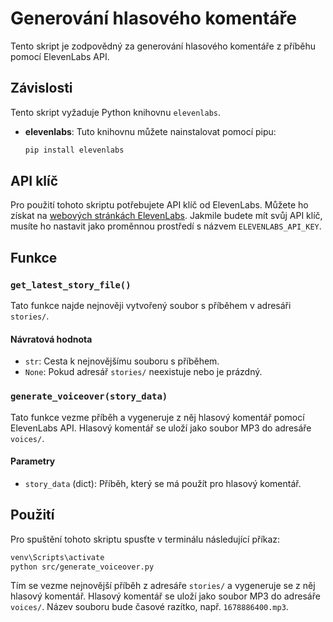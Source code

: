 
# Generování hlasového komentáře

Tento skript je zodpovědný za generování hlasového komentáře z příběhu pomocí ElevenLabs API.

## Závislosti

Tento skript vyžaduje Python knihovnu `elevenlabs`.

- **elevenlabs**: Tuto knihovnu můžete nainstalovat pomocí pipu:
  ```bash
  pip install elevenlabs
  ```

## API klíč

Pro použití tohoto skriptu potřebujete API klíč od ElevenLabs. Můžete ho získat na [webových stránkách ElevenLabs](https://elevenlabs.io/). Jakmile budete mít svůj API klíč, musíte ho nastavit jako proměnnou prostředí s názvem `ELEVENLABS_API_KEY`.

## Funkce

### `get_latest_story_file()`

Tato funkce najde nejnověji vytvořený soubor s příběhem v adresáři `stories/`.

#### Návratová hodnota

- `str`: Cesta k nejnovějšímu souboru s příběhem.
- `None`: Pokud adresář `stories/` neexistuje nebo je prázdný.

### `generate_voiceover(story_data)`

Tato funkce vezme příběh a vygeneruje z něj hlasový komentář pomocí ElevenLabs API. Hlasový komentář se uloží jako soubor MP3 do adresáře `voices/`.

#### Parametry

- `story_data` (dict): Příběh, který se má použít pro hlasový komentář.

## Použití

Pro spuštění tohoto skriptu spusťte v terminálu následující příkaz:

```bash
venv\Scripts\activate
python src/generate_voiceover.py
```

Tím se vezme nejnovější příběh z adresáře `stories/` a vygeneruje se z něj hlasový komentář. Hlasový komentář se uloží jako soubor MP3 do adresáře `voices/`. Název souboru bude časové razítko, např. `1678886400.mp3`.
